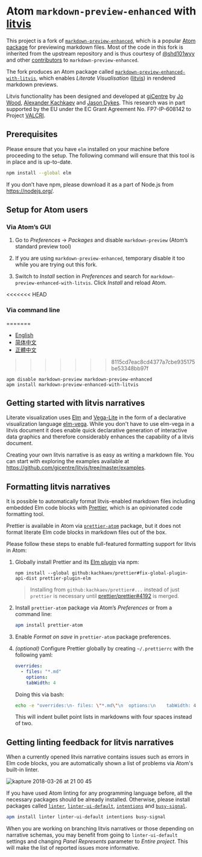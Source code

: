 # Atom `markdown-preview-enhanced` with [litvis](http://litvis.org/)

This project is a fork of [`markdown-preview-enhanced`](https://github.com/shd101wyy/markdown-preview-enhanced), which is a popular [Atom package](https://atom.io/packages/markdown-preview-enhanced) for previewing markdown files.
Most of the code in this fork is inherited from the upstream repository and is thus courtesy of [@shd101wyy](https://github.com/shd101wyy) and other [contributors](https://github.com/shd101wyy/markdown-preview-enhanced/graphs/contributors) to `markdown-preview-enhanced`.

The fork produces an Atom package called [`markdown-preview-enhanced-with-litvis`](https://atom.io/packages/markdown-preview-enhanced-with-litvis), which enables _Literate Visualisation_ ([litvis](http://litvis.org/)) in rendered markdown previews.

Litvis functionality has been designed and developed at [giCentre](https://www.gicentre.net/) by [Jo Wood](https://github.com/jwoLondon), [Alexander Kachkaev](https://github.com/kachkaev) and [Jason Dykes](https://github.com/jsndyks).
This research was in part supported by the EU under the EC Grant Agreement No. FP7-IP-608142 to Project [VALCRI](http://valcri.org/).

## Prerequisites

Please ensure that you have `elm` installed on your machine before proceeding to the setup.
The following command will ensure that this tool is in place and is up-to-date.

```bash
npm install --global elm
```

If you don’t have npm, please download it as a part of Node.js from https://nodejs.org/.

## Setup for Atom users

### Via Atom’s GUI

1.  Go to _Preferences_ → _Packages_ and disable `markdown-preview` (Atom’s standard preview tool)

1.  If you are using `markdown-preview-enhanced`, temporary disable it too while you are trying out this fork.

1.  Switch to _Install_ section in _Preferences_ and search for `markdown-preview-enhanced-with-litvis`.
    Click _Install_ and reload Atom.

<<<<<<< HEAD
### Via command line
=======
- [English](https://shd101wyy.github.io/markdown-preview-enhanced/#/)
- [简体中文](https://shd101wyy.github.io/markdown-preview-enhanced/#/zh-cn/)
- [正體中文](https://shd101wyy.github.io/markdown-preview-enhanced/#/zh-tw/)
>>>>>>> 8115cd7eac8cd4377a7cbe935175be53348bb97f

```
apm disable markdown-preview markdown-preview-enhanced
apm install markdown-preview-enhanced-with-litvis
```

## Getting started with litvis narratives

Literate visualization uses [Elm](http://elm-lang.org) and [Vega-Lite](https://vega.github.io/vega-lite) in the form of a declarative visualization language [elm-vega](http://package.elm-lang.org/packages/gicentre/elm-vega/latest).
While you don't have to use elm-vega in a litvis document it does enable quick declarative generation of interactive data graphics and therefore considerably enhances the capability of a litvis document.

Creating your own litvis narrative is as easy as writing a markdown file.
You can start with exploring the examples available at
https://github.com/gicentre/litvis/tree/master/examples.

## Formatting litvis narratives

It is possible to automatically format litvis-enabled markdown files including embedded Elm code blocks with [Prettier](https://prettier.io/), which is an opinionated code formatting tool.

Prettier is available in Atom via [`prettier-atom`](https://github.com/prettier/prettier-atom) package, but it does not format literate Elm code blocks in markdown files out of the box.

Please follow these steps to enable full-featured formatting support for litvis in Atom:

1.  Globally install Prettier and its [Elm plugin](https://github.com/gicentre/prettier-plugin-elm) via npm:

    ```
    npm install --global github:kachkaev/prettier#fix-global-plugin-api-dist prettier-plugin-elm
    ```

    > Installing from `github:kachkaev/prettier#...` instead of just `prettier` is necessary until [prettier/prettier#4192](https://github.com/prettier/prettier/pull/4192) is merged.

1.  Install `prettier-atom` package via Atom’s _Preferences_ or from a command line:

    ```bash
    apm install prettier-atom
    ```

1.  Enable _Format on save_ in `prettier-atom` package preferences.

1.  _(optional)_ Configure Prettier globally by creating `~/.prettierrc` with the following yaml:

    ```yaml
    overrides:
      - files: "*.md"
        options:
        tabWidth: 4
    ```

    Doing this via bash:

    ```bash
    echo -e "overrides:\n- files: \"*.md\"\n  options:\n    tabWidth: 4" > ~/.prettierrc
    ```


    This will indent bullet point lists in markdowns with four spaces instead of two.

## Getting linting feedback for litvis narratives

When a currently opened litvis narrative contains issues such as errors in Elm code blocks, you are automatically shown a list of problems via Atom's built-in linter.

![kapture 2018-03-26 at 21 00 45](https://user-images.githubusercontent.com/608862/37930310-4ba86c40-313a-11e8-99f5-a6b7ac99f38c.gif)

If you have used Atom linting for any programming language before, all the necessary packages should be already installed.
Otherwise, please install packages called [`linter`](https://atom.io/packages/linter), [`linter-ui-default`](https://atom.io/packages/linter-ui-default), [`intentions`](https://atom.io/packages/intentions) and [`busy-signal`](https://atom.io/packages/busy-signal).

```bash
apm install linter linter-ui-default intentions busy-signal
```

When you are working on branching litvis narratives or those depending on narrative schemas, you may benefit from going to `linter-ui-default` settings and changing _Panel Represents_ parameter to _Entire project_.
This will make the list of reported issues more informative.
